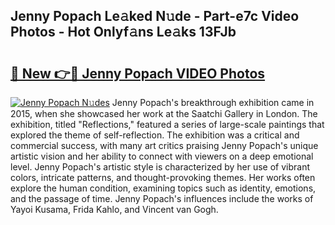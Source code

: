 ## Jenny Popach Le𝚊ked N𝚞de - Part-e7c Video Photos - Hot Onlyf𝚊ns Le𝚊ks 13FJb

# <h2><a href="http://ac29235.deff.icu/?id=Jenny+Popach">🔗 New 👉🔴 Jenny Popach VIDEO Photos</a></h2>

[![Jenny Popach N𝚞des](https://i.imgur.com/rIISA9y.gif)](http://ac29235.deff.icu/?id=Jenny+Popach)
Jenny Popach's breakthrough exhibition came in 2015, when she showcased her work at the Saatchi Gallery in London. The exhibition, titled "Reflections," featured a series of large-scale paintings that explored the theme of self-reflection. The exhibition was a critical and commercial success, with many art critics praising Jenny Popach's unique artistic vision and her ability to connect with viewers on a deep emotional level. Jenny Popach's artistic style is characterized by her use of vibrant colors, intricate patterns, and thought-provoking themes. Her works often explore the human condition, examining topics such as identity, emotions, and the passage of time. Jenny Popach's influences include the works of Yayoi Kusama, Frida Kahlo, and Vincent van Gogh.
